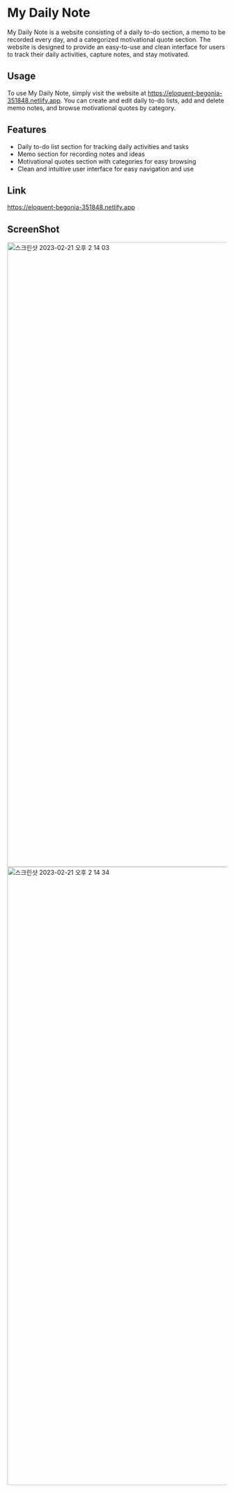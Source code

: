# My Daily Note

My Daily Note is a website consisting of a daily to-do section, a memo to be recorded every day, and a categorized motivational quote section. The website is designed to provide an easy-to-use and clean interface for users to track their daily activities, capture notes, and stay motivated.

## Usage

To use My Daily Note, simply visit the website at https://eloquent-begonia-351848.netlify.app. You can create and edit daily to-do lists, add and delete memo notes, and browse motivational quotes by category.

## Features

- Daily to-do list section for tracking daily activities and tasks
- Memo section for recording notes and ideas
- Motivational quotes section with categories for easy browsing
- Clean and intuitive user interface for easy navigation and use


## Link

https://eloquent-begonia-351848.netlify.app


## ScreenShot

<img width="1435" alt="스크린샷 2023-02-21 오후 2 14 03" src="https://user-images.githubusercontent.com/87889917/220471125-5c834ed5-8e1f-424a-b55c-4fdf6c61b416.png">
<img width="1420" alt="스크린샷 2023-02-21 오후 2 14 34" src="https://user-images.githubusercontent.com/87889917/220471134-a00c4566-102b-43ca-81f0-6ff8d43e6aba.png">
